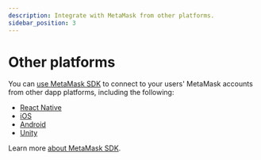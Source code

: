 ```yaml
---
description: Integrate with MetaMask from other platforms.
sidebar_position: 3
---
```


# Other platforms

You can [use MetaMask SDK](../how-to/use-sdk/index.md) to connect to your users' MetaMask accounts
from other dapp platforms, including the following:

- [React Native](../how-to/use-sdk/javascript/react-native.md)
- [iOS](../how-to/use-sdk/mobile/ios.md)
- [Android](../how-to/use-sdk/mobile/android.md)
- [Unity](../how-to/use-sdk/gaming/unity/index.md)

Learn more [about MetaMask SDK](../concepts/sdk/index.md).
